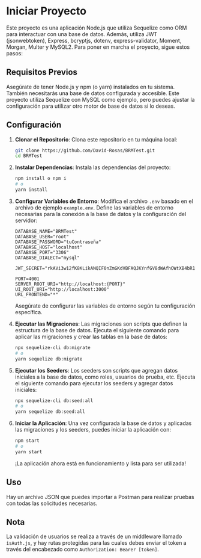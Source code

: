 # Iniciar Proyecto

Este proyecto es una aplicación Node.js que utiliza Sequelize como ORM para interactuar con una base de datos. Además, utiliza JWT (jsonwebtoken), Express, bcryptjs, dotenv, express-validator, Moment, Morgan, Multer y MySQL2. Para poner en marcha el proyecto, sigue estos pasos:

## Requisitos Previos

Asegúrate de tener Node.js y npm (o yarn) instalados en tu sistema. También necesitarás una base de datos configurada y accesible. Este proyecto utiliza Sequelize con MySQL como ejemplo, pero puedes ajustar la configuración para utilizar otro motor de base de datos si lo deseas.

## Configuración

1. **Clonar el Repositorio**: Clona este repositorio en tu máquina local:

    ```bash
    git clone https://github.com/David-Rosas/BRMTest.git
    cd BRMTest
    ```

2. **Instalar Dependencias**: Instala las dependencias del proyecto:

    ```bash
    npm install o npm i
    # o
    yarn install
    ```

3. **Configurar Variables de Entorno**: Modifica el archivo `.env` basado en el archivo de ejemplo `example.env`. Define las variables de entorno necesarias para la conexión a la base de datos y la configuración del servidor:

    ```plaintext
    DATABASE_NAME="BRMTest"
    DATABASE_USER="root"
    DATABASE_PASSWORD="tuContraseña"
    DATABASE_HOST="localhost"
    DATABASE_PORT="3306"
    DATABASE_DIALECT="mysql"

    JWT_SECRET="rkAVi3w12fK8KLikANQIF0nZmGKdVBFAQJKYnfGV8dWAfhOWtXB4bR1SNn5mu90y6MM38N"

    PORT=4001
    SERVER_ROOT_URI="http://localhost:{PORT}"
    UI_ROOT_URI="http://localhost:3000"
    URL_FRONTEND="*"
    ```

    Asegúrate de configurar las variables de entorno según tu configuración específica.

4. **Ejecutar las Migraciones**: Las migraciones son scripts que definen la estructura de la base de datos. Ejecuta el siguiente comando para aplicar las migraciones y crear las tablas en la base de datos:

    ```bash
    npx sequelize-cli db:migrate
    # o
    yarn sequelize db:migrate
    ```

5. **Ejecutar los Seeders**: Los seeders son scripts que agregan datos iniciales a la base de datos, como roles, usuarios de prueba, etc. Ejecuta el siguiente comando para ejecutar los seeders y agregar datos iniciales:

    ```bash
    npx sequelize-cli db:seed:all
    # o
    yarn sequelize db:seed:all
    ```

6. **Iniciar la Aplicación**: Una vez configurada la base de datos y aplicadas las migraciones y los seeders, puedes iniciar la aplicación con:

    ```bash
    npm start
    # o
    yarn start
    ```

    ¡La aplicación ahora está en funcionamiento y lista para ser utilizada!

## Uso

Hay un archivo JSON que puedes importar a Postman para realizar pruebas con todas las solicitudes necesarias.

## Nota

La validación de usuarios se realiza a través de un middleware llamado `isAuth.js`, y hay rutas protegidas para las cuales debes enviar el token a través del encabezado como `Authorization: Bearer [token]`.
